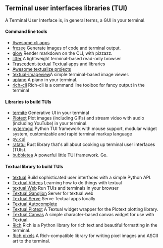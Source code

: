 
## Terminal user interfaces libraries (TUI)

A Terminal User Interface is, in general terms, a GUI in your terminal.

#### Command line tools
- [Awesome cli apps](https://github.com/toolleeo/awesome-cli-apps-in-a-csv)
- [frezee](https://github.com/charmbracelet/freeze) Generate images of code and terminal output.
- [glow](https://github.com/charmbracelet/glow) Render markdown on the CLI, with pizzazz.
- [litter](https://github.com/tuxcanfly/litter) A lightweight terminal-based read-only browser
- [Trascedent-textual](https://github.com/Textualize/transcendent-textual) Textual apps and libraries
- [Awesome textualize projects](https://github.com/oleksis/awesome-textualize-projects)
- [textual-imageview](https://github.com/adamviola/textual-imageview)A simple terminal-based image viewer.
- [upiano](https://github.com/eliasdorneles/upiano) A piano in your terminal.
- [rich-cli](https://github.com/textualize/rich-cli) Rich-cli is a command line toolbox for fancy output in the terminal

#### Libraries to build TUIs 
- [termite](https://github.com/shobrook/termite) Generative UI in your terminal
- [Plotext](https://github.com/piccolomo/plotext) Plot images (including GIFs) and stream video with audio (including YouTube) in your terminal.
- [pytermgui](https://github.com/bczsalba/pytermgui) Python TUI framework with mouse support, modular widget system, customizable and rapid terminal markup language
- [py_cui](https://github.com/jwlodek/py_cui)
- [ratatui](https://github.com/ratatui/) Rust library that's all about cooking up terminal user interfaces (TUIs). 
- [bubbletea](https://github.com/charmbracelet/bubbletea) A powerful little TUI framework. Go.

#### Textual library to build TUIs

- [textual](https://github.com/Textualize/textual)  Build sophisticated user interfaces with a simple Python API.
- [Textual Videos](https://github.com/Textualize/videos) Learning how to do things with textual
- [textual Web](https://github.com/Textualize/textual-web) Run TUIs and terminals in your browser
- [Textual Ganglion](https://github.com/Textualize/textual-ganglion) Server for textual.web
- [Textual Serve](https://github.com/Textualize/textual-serve) Serve Textual apps locally
- [Textual Autocomplete](https://pypi.org/project/textual-autocomplete/)
- [Textual Plotext](https://pypi.org/project/textual-plotext/) A Textual widget wrapper for the Plotext plotting library.
- [Textual Canvas](https://github.com/davep/textual-canvas) A simple character-based canvas widget for use with Textual.
- [Rich](https://github.com/Textualize/rich) Rich is a Python library for rich text and beautiful formatting in the terminal.
- [Rich pixels](https://github.com/darrenburns/rich-pixels) A Rich-compatible library for writing pixel images and ASCII art to the terminal.

  
